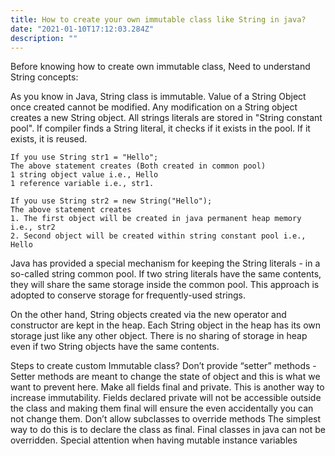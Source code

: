 ```yaml
---
title: How to create your own immutable class like String in java?
date: "2021-01-10T17:12:03.284Z"
description: ""
---
```


Before knowing how to create own immutable class, Need to understand String concepts:

As you know in Java, String class is immutable. Value of a String Object once created cannot be modified. Any modification on a String object creates a new String object. All strings literals are stored in "String constant pool". If compiler finds a String literal, it checks if it exists in the pool. If it exists, it is reused.

```
If you use String str1 = "Hello";
The above statement creates (Both created in common pool)
1 string object value i.e., Hello
1 reference variable i.e., str1.
```

```
If you use String str2 = new String("Hello");
The above statement creates
1. The first object will be created in java permanent heap memory i.e., str2
2. Second object will be created within string constant pool i.e., Hello
```

Java has provided a special mechanism for keeping the String literals - in a so-called string common pool. If two string literals have the same contents, they will share the same storage inside the common pool. This approach is adopted to conserve storage for frequently-used strings.

On the other hand, String objects created via the new operator and constructor are kept in the heap. Each String object in the heap has its own storage just like any other object. There is no sharing of storage in heap even if two String objects have the same contents.

Steps to create custom Immutable class?
Don’t provide “setter” methods - Setter methods are meant to change the state of object and this is what we want to prevent here.
Make all fields final and private. This is another way to increase immutability. Fields declared private will not be accessible outside the class and making them final will ensure the even accidentally you can not change them.
Don’t allow subclasses to override methods The simplest way to do this is to declare the class as final. Final classes in java can not be overridden.
Special attention when having mutable instance variables
